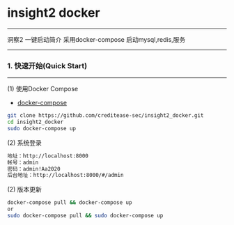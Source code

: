 # insight2 docker
---
洞察2 一键启动简介
采用docker-compose 启动mysql,redis,服务

---


### 1. 快速开始(Quick Start) 
---
(1) 使用Docker Compose

- [docker-compose](https://docs.docker.com/compose/install/)

```bash
git clone https://github.com/creditease-sec/insight2_docker.git
cd insight2_docker
sudo docker-compose up

```
(2) 系统登录


```bash
地址：http://localhost:8000
帐号：admin
密码：admin!Aa2020
后台地址：http://localhost:8000/#/admin
```
(2) 版本更新

```bash
docker-compose pull && docker-compose up
or
sudo docker-compose pull && sudo docker-compose up

```

